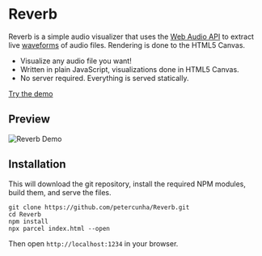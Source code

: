 # Reverb
Reverb is a simple audio visualizer that uses the [Web Audio API](https://developer.mozilla.org/en-US/docs/Web/API/Web_Audio_API) to extract live [waveforms](https://en.wikipedia.org/wiki/Waveform) of audio files. Rendering is done to the HTML5 Canvas.

- Visualize any audio file you want!
- Written in plain JavaScript, visualizations done in HTML5 Canvas.
- No server required. Everything is served statically.

[Try the demo](https://reverb.surge.sh)

## Preview

![Reverb Demo](demo.gif)

## Installation

This will download the git repository, install the required NPM modules, build them, and serve the files.

```
git clone https://github.com/petercunha/Reverb.git
cd Reverb
npm install
npx parcel index.html --open
```

Then open `http://localhost:1234` in your browser.
